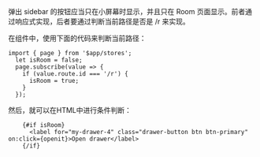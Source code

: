 
弹出 sidebar 的按钮应当只在小屏幕时显示，并且只在 Room 页面显示。前者通过响应式实现，后者要通过判断当前路径是否是 /r 来实现。

在组件中，使用下面的代码来判断当前路径：

```
import { page } from '$app/stores';
  let isRoom = false;
  page.subscribe(value => {
    if (value.route.id === '/r') {
      isRoom = true;
    }
  });
```

然后，就可以在HTML中进行条件判断：

```
    {#if isRoom}
      <label for="my-drawer-4" class="drawer-button btn btn-primary" on:click={openit}>Open drawer</label>
    {/if}
```

